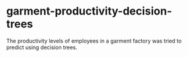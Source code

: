 # garment-productivity-decision-trees
The productivity levels of employees in a garment factory was tried to predict using decision trees.
